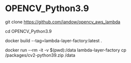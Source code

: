 # OPENCV_Python3.9
git clone https://github.com/iandow/opencv_aws_lambda

cd OPENCV_Python3.9

docker build --tag=lambda-layer-factory:latest .

docker run --rm -it -v $(pwd):/data lambda-layer-factory cp /packages/cv2-python39.zip /data
